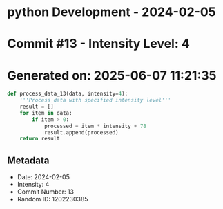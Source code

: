 ﻿# python Development - 2024-02-05
# Commit #13 - Intensity Level: 4
# Generated on: 2025-06-07 11:21:35
```python
def process_data_13(data, intensity=4):
    '''Process data with specified intensity level'''
    result = []
    for item in data:
        if item > 0:
            processed = item * intensity + 78
            result.append(processed)
    return result
```
## Metadata
- Date: 2024-02-05
- Intensity: 4
- Commit Number: 13
- Random ID: 1202230385
